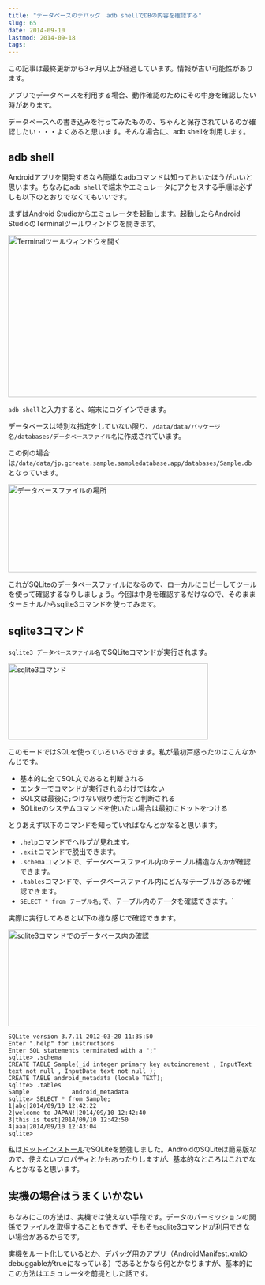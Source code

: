 ```yaml
---
title: "データベースのデバッグ　adb shellでDBの内容を確認する"
slug: 65
date: 2014-09-10
lastmod: 2014-09-18
tags: 
---
```


<div id="wppda_alert">この記事は最終更新から3ヶ月以上が経過しています。情報が古い可能性があります。</div><p>アプリでデータベースを利用する場合、動作確認のためにその中身を確認したい時があります。</p>
<p>データベースへの書き込みを行ってみたものの、ちゃんと保存されているのか確認したい・・・よくあると思います。そんな場合に、adb shellを利用します。</p>
<h2>adb shell</h2>
<p>Androidアプリを開発するなら簡単なadbコマンドは知っておいたほうがいいと思います。ちなみに<code>adb shell</code>で端末やエミュレータにアクセスする手順は必ずしも以下のとおりでなくてもいいです。</p>
<p>まずはAndroid Studioからエミュレータを起動します。起動したらAndroid StudioのTerminalツールウィンドウを開きます。</p>
<p><img src="https://android.gcreate.jp/wp-content/uploads/2014/09/14b480071d4251645649bfb57991c67f.jpg" alt="Terminalツールウィンドウを開く" title="Terminalツールウィンドウを開く.jpg" border="0" width="600" height="328" /></p>
<p><code>adb shell</code>と入力すると、端末にログインできます。</p>
<p>データベースは特別な指定をしていない限り、<code>/data/data/パッケージ名/databases/データベースファイル名</code>に作成されています。</p>
<p>この例の場合は<code>/data/data/jp.gcreate.sample.sampledatabase.app/databases/Sample.db</code>となっています。</p>
<p><img src="https://android.gcreate.jp/wp-content/uploads/2014/09/5144b6bfecb29fac003ac1e45501957a.jpg" alt="データベースファイルの場所" title="データベースファイルの場所.jpg" border="0" width="600" height="178" /></p>
<p>これがSQLiteのデータベースファイルになるので、ローカルにコピーしてツールを使って確認するなりしましょう。今回は中身を確認するだけなので、そのままターミナルからsqlite3コマンドを使ってみます。</p>
<h2>sqlite3コマンド</h2>
<p><code>sqlite3 データベースファイル名</code>でSQLiteコマンドが実行されます。</p>
<p><img src="https://android.gcreate.jp/wp-content/uploads/2014/09/f3a16aa0c41cacef1f680cdca2d5c56b.jpg" alt="sqlite3コマンド" title="sqlite3コマンド.jpg" border="0" width="405" height="154" /></p>
<p>このモードではSQLを使っていろいろできます。私が最初戸惑ったのはこんなかんじです。</p>
<ul>
<li>基本的に全てSQL文であると判断される</li>
<li>エンターでコマンドが実行されるわけではない</li>
<li>SQL文は最後に<code>;</code>つけない限り改行だと判断される</li>
<li>SQLiteのシステムコマンドを使いたい場合は最初にドットをつける</li>
</ul>
<p>とりあえず以下のコマンドを知っていればなんとかなると思います。</p>
<ul>
<li><code>.help</code>コマンドでヘルプが見れます。</li>
<li><code>.exit</code>コマンドで脱出できます。</li>
<li><code>.schema</code>コマンドで、データベースファイル内のテーブル構造なんかが確認できます。</li>
<li><code>.tables</code>コマンドで、データベースファイル内にどんなテーブルがあるか確認できます。</li>
<li><code>SELECT * from テーブル名;</code>で、テーブル内のデータを確認できます。`</li>
</ul>
<p>実際に実行してみると以下の様な感じで確認できます。</p>
<p><img src="https://android.gcreate.jp/wp-content/uploads/2014/09/e628762e95054594961b711894affb38.jpg" alt="sqlite3コマンドでのデータベース内の確認" title="sqlite3コマンドでのデータベース内の確認.jpg" border="0" width="600" height="196" /></p>
<pre><code>SQLite version 3.7.11 2012-03-20 11:35:50
Enter ".help" for instructions
Enter SQL statements terminated with a ";"
sqlite&gt; .schema
CREATE TABLE Sample(_id integer primary key autoincrement , InputText text not null , InputDate text not null );
CREATE TABLE android_metadata (locale TEXT);
sqlite&gt; .tables
Sample            android_metadata
sqlite&gt; SELECT * from Sample;
1|abc|2014/09/10 12:42:22
2|welcome to JAPAN!|2014/09/10 12:42:40
3|this is test|2014/09/10 12:42:50
4|aaa|2014/09/10 12:43:04
sqlite&gt; 
</code></pre>
<p>私は<a href="http://dotinstall.com/lessons/basic_sqlite">ドットインストール</a>でSQLiteを勉強しました。AndroidのSQLiteは簡易版なので、使えないプロパティとかもあったりしますが、基本的なところはこれでなんとかなると思います。</p>
<h2>実機の場合はうまくいかない</h2>
<p>ちなみにこの方法は、実機では使えない手段です。データのパーミッションの関係でファイルを取得することもできず、そもそもsqlite3コマンドが利用できない場合があるからです。</p>
<p>実機をルート化しているとか、デバッグ用のアプリ（AndroidManifest.xmlのdebuggableがtrueになっている）であるとかなら何とかなりますが、基本的にこの方法はエミュレータを前提とした話です。</p>

  